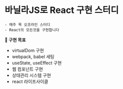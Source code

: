# 바닐라JS로 React 구현 스터디
```
- 매주 목 오프라인 스터디
- React의 모든것을 구현합니다
```

**🔗 구현 목표**
- virtualDom 구현
- webpack, babel 세팅
- useState, useEffect 구현
- 웹 컴포넌트 구현
- 상태관리 시스템 구현
- react 라이프사이클
